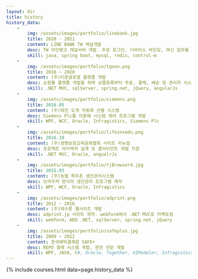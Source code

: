 ```yaml
---
layout: dir
title: history
history_data:
    -
        img: /assets/images/portfolio/linebank.jpg
        title: 2020 - 2021
        content: LINE BANK TW 채널개발
        desc: TW 라인뱅크 채널서버 개발. 주로 로그인, 디바이스 바인딩, 여신 업무를 담당
        skill: java, spring boot, mysql, redis, control-m
    -
        img: /assets/images/portfolio/tqoon.png
        title: 2016 ~ 2020
        content: (주)티쿤글로벌 플랫폼 개발
        desc: 쇼핑몰 플랫폼 개발을 하며 상품등록부터 주문, 결제, 배송 및 관리자 시스템, 배포시스템, QA, 국가간 진출시스템 시스템 전반을 설계하고 개발.
        skill: .NET MVC, sqlServer, spring.net, jQuery, angularJs
    -
        img: /assets/images/portfolio/siemens.png
        title: 2016.05
        content: (주)태진 도계 자동화 선별 시스템
        desc: Siemens Plc를 이용해 시스템 제어 프로그램 개발 
        skill: WPF, WCF, Oracle, Infragistics, Siemens Plc
    -
        img: /assets/images/portfolio/lifeinsedu.png
        title: 2016.10
        content: (주)생명보험교육문화협회 사이트 리뉴얼
        desc: 프로젝트 아키텍처 설계 및 클라이언트 개발 지원
        skill: .NET MVC, Oracle, angualrJs
    -
        img: /assets/images/portfolio/tjBrowser4.jpg
        title: 2015.03
        content: (주)농협 목우촌 생산관리시스템
        desc: 브라우져 방식의 생산관리 프로그램 제작
        skill: WPF, WCF, Oracle, Infragistics
    -
        img: /assets/images/portfolio/adprint.png
        title: 2012 ~ 2016
        content: (주)여수룬 웹사이트 개발
        desc: adprint.jp 사이트 제작. webForm에서 .NET MVC로 리팩토링
        skill: webForm, ADO .NET, sqlServer, spring.net, jQuery
    -
        img: /assets/images/portfolio/safeplus.jpg
        title: 2009 ~ 2012
        content: 한국예탁결제원 SAFE+
        desc: REPO 결제 시스템 개발, 한은 전문 개발
        skill: WPF, JAVA, C#, Oracle, Together, UIModeler, Infragistics, Proworks, Oz report, Crystal report
---
```

{% include courses.html data=page.history_data %}